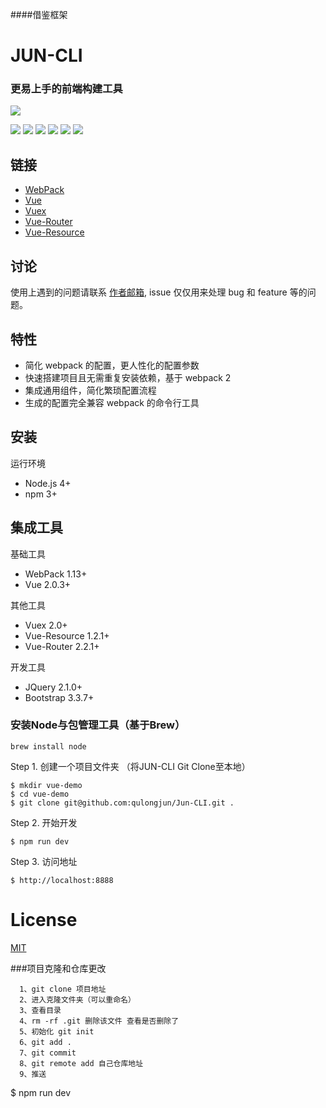 ####借鉴框架
# JUN-CLI
### 更易上手的前端构建工具

![](https://cn.vuejs.org/images/logo.png)

![](https://img.shields.io/github/stars/pandao/editor.md.svg) ![](https://img.shields.io/github/forks/pandao/editor.md.svg) ![](https://img.shields.io/github/tag/pandao/editor.md.svg) ![](https://img.shields.io/github/release/pandao/editor.md.svg) ![](https://img.shields.io/github/issues/pandao/editor.md.svg) ![](https://img.shields.io/bower/v/editor.md.svg)




## 链接
- [WebPack](http://webpack.github.io/docs/)
- [Vue](https://cn.vuejs.org/)
- [Vuex](https://vuex.vuejs.org/)
- [Vue-Router](https://router.vuejs.org/)
- [Vue-Resource](https://github.com/pagekit/vue-resource)

## 讨论
使用上遇到的问题请联系 [作者邮箱](mailto:longjun.qu@cootek.cn), issue 仅仅用来处理 bug 和 feature 等的问题。

## 特性
- 简化 webpack 的配置，更人性化的配置参数
- 快速搭建项目且无需重复安装依赖，基于 webpack 2
- 集成通用组件，简化繁琐配置流程
- 生成的配置完全兼容 webpack 的命令行工具

## 安装

运行环境
- Node.js 4+
- npm 3+

## 集成工具

基础工具
- WebPack 1.13+
- Vue 2.0.3+

其他工具
- Vuex 2.0+
- Vue-Resource 1.2.1+
- Vue-Router 2.2.1+

开发工具
- JQuery 2.1.0+
- Bootstrap 3.3.7+


### 安装Node与包管理工具（基于Brew）
```shell
brew install node
```

Step 1. 创建一个项目文件夹 （将JUN-CLI Git Clone至本地）
```shell
$ mkdir vue-demo
$ cd vue-demo
$ git clone git@github.com:qulongjun/Jun-CLI.git .
```

Step 2. 开始开发
```shell
$ npm run dev
```

Step 3. 访问地址
```shell
$ http://localhost:8888
```

# License
[MIT](https://github.com/ElemeFE/cooking/LICENSE)

###项目克隆和仓库更改
```
  1、git clone 项目地址
  2、进入克隆文件夹（可以重命名）
  3、查看目录
  4、rm -rf .git 删除该文件 查看是否删除了
  5、初始化 git init
  6、git add .
  7、git commit 
  8、git remote add 自己仓库地址
  9、推送
```
$ npm run dev 
